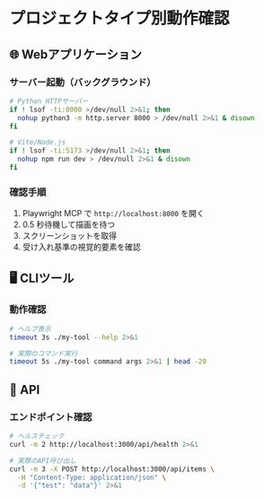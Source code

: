 # プロジェクトタイプ別動作確認

## 🌐 Webアプリケーション

### サーバー起動（バックグラウンド）
```bash
# Python HTTPサーバー
if ! lsof -ti:8000 >/dev/null 2>&1; then
  nohup python3 -m http.server 8000 > /dev/null 2>&1 & disown
fi

# Vite/Node.js
if ! lsof -ti:5173 >/dev/null 2>&1; then
  nohup npm run dev > /dev/null 2>&1 & disown
fi
```

### 確認手順
1. Playwright MCP で `http://localhost:8000` を開く
2. 0.5 秒待機して描画を待つ
3. スクリーンショットを取得
4. 受け入れ基準の視覚的要素を確認

## 🖥️ CLIツール

### 動作確認
```bash
# ヘルプ表示
timeout 3s ./my-tool --help 2>&1

# 実際のコマンド実行
timeout 5s ./my-tool command args 2>&1 | head -20
```

## 🔌 API

### エンドポイント確認
```bash
# ヘルスチェック
curl -m 2 http://localhost:3000/api/health 2>&1

# 実際のAPI呼び出し
curl -m 3 -X POST http://localhost:3000/api/items \
  -H "Content-Type: application/json" \
  -d '{"test": "data"}' 2>&1
```

